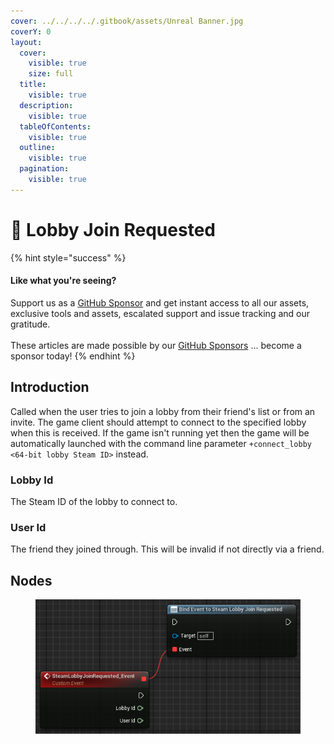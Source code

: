 ```yaml
---
cover: ../../../../.gitbook/assets/Unreal Banner.jpg
coverY: 0
layout:
  cover:
    visible: true
    size: full
  title:
    visible: true
  description:
    visible: true
  tableOfContents:
    visible: true
  outline:
    visible: true
  pagination:
    visible: true
---
```


# 🔻 Lobby Join Requested

{% hint style="success" %}
#### Like what you're seeing?

Support us as a [GitHub Sponsor](../../../../where-to-buy/become-a-sponsor.md) and get instant access to all our assets, exclusive tools and assets, escalated support and issue tracking and our gratitude.\
\
These articles are made possible by our [GitHub Sponsors](../../../../where-to-buy/become-a-sponsor.md) ... become a sponsor today!
{% endhint %}

## Introduction

Called when the user tries to join a lobby from their friend's list or from an invite. The game client should attempt to connect to the specified lobby when this is received. If the game isn't running yet then the game will be automatically launched with the command line parameter `+connect_lobby <64-bit lobby Steam ID>` instead.

### Lobby Id

The Steam ID of the lobby to connect to.

### User Id

The friend they joined through. This will be invalid if not directly via a friend.

## Nodes

<figure><img src="../../../../.gitbook/assets/image (225).png" alt=""><figcaption></figcaption></figure>
